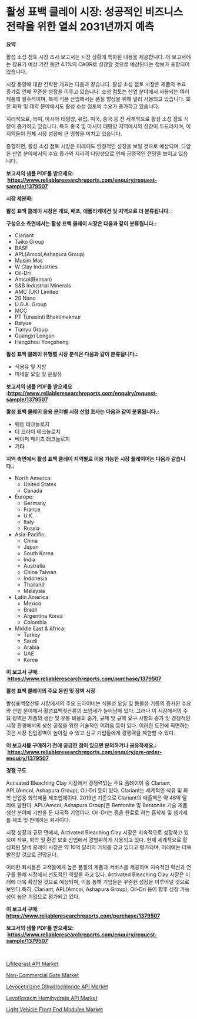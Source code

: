 <p><h1>활성 표백 클레이 시장: 성공적인 비즈니스 전략을 위한 열쇠 2031년까지 예측</h1></p><p><strong>요약</strong></p>
<p><p>활성 소성 점토 시장 조사 보고서는 시장 상황에 특화된 내용을 제공합니다. 이 보고서에는 장표가 예상 기간 동안 4.1%의 CAGR로 성장할 것으로 예상된다는 정보가 포함되어 있습니다. </p><p>시장 동향에 대한 간략한 개요는 다음과 같습니다. 활성 소성 점토 시장은 제품의 수요 증가로 인해 꾸준한 성장을 이루고 있습니다. 소성 점토는 산업 분야에서 사용되는 여러 제품에 필수적이며, 특히 식품 산업에서는 품질 향상을 위해 널리 사용되고 있습니다. 또한 화학 및 제약 분야에서도 활성 소성 점토의 수요가 증가하고 있습니다. </p><p>지리적으로, 북미, 아시아 태평양, 유럽, 미국, 중국 등 전 세계적으로 활성 소성 점토 시장이 증가하고 있습니다. 특히 중국 및 아시아 태평양 지역에서의 성장이 두드러지며, 이 지역들이 전체 시장 성장에 큰 영향을 미치고 있습니다. </p><p>종합하면, 활성 소성 점토 시장은 미래에도 안정적인 성장을 보일 것으로 예상되며, 다양한 산업 분야에서의 수요 증가와 지리적 다양성으로 인해 긍정적인 전망을 보이고 있습니다.</p></p>
<p><strong>보고서의 샘플 PDF를 받으세요: &nbsp;<a href="https://www.reliableresearchreports.com/enquiry/request-sample/1379507">https://www.reliableresearchreports.com/enquiry/request-sample/1379507</a></strong></p>
<p><strong>시장 세분화:</strong></p>
<p><strong> 활성 표백 클레이 시장은 개요, 배포, 애플리케이션 및 지역으로 더 분류됩니다. :</strong></p>
<p><strong>구성요소 측면에서는 활성 표백 클레이 시장은 다음과 같이 분류됩니다.:</strong></p>
<p><ul><li>Clariant</li><li>Taiko Group</li><li>BASF</li><li>APL(Amcol,Ashapura Group)</li><li>Musim Mas</li><li>W Clay Industries</li><li>Oil-Dri</li><li>Amcol(Bensan)</li><li>S&B Industrial Minerals</li><li>AMC (UK) Limited</li><li>20 Nano</li><li>U.G.A. Group</li><li>MCC</li><li>PT Tunasinti Bhaktimakmur</li><li>Baiyue</li><li>Tianyu Group</li><li>Guangxi Longan</li><li>Hangzhou Yongsheng</li></ul></p>
<p><strong> 활성 표백 클레이 유형별 시장 분석은 다음과 같이 분류됩니다.:</strong></p>
<p><ul><li>식용유 및 지방</li><li>미네랄 오일 및 윤활유</li></ul></p>
<p><strong>보고서의 샘플 PDF를 받으세요 :<a href="https://www.reliableresearchreports.com/enquiry/request-sample/1379507">https://www.reliableresearchreports.com/enquiry/request-sample/1379507</a></strong></p>
<p><strong> 활성 표백 클레이 응용 분야별 시장 산업 조사는 다음과 같이 분류됩니다.:</strong></p>
<p><ul><li>웨트 테크놀로지</li><li>더 드라이 테크놀로지</li><li>베이퍼 페이즈 테크놀로지</li><li>기타</li></ul></p>
<p><strong>지역 측면에서 활성 표백 클레이 지역별로 이용 가능한 시장 플레이어는 다음과 같습니다.:</strong></p>
<p><ul>
    <li>
        North America:
        <ul>
            <li>United States</li>
            <li>Canada</li>
        </ul>
    </li>
    <li>
        Europe:
        <ul>
            <li>Germany</li>
            <li>France</li>
            <li>U.K.</li>
            <li>Italy</li>
            <li>Russia</li>
        </ul>
    </li>
    <li>
        Asia-Pacific:
        <ul>
            <li>China</li>
            <li>Japan</li>
            <li>South Korea</li>
            <li>India</li>
            <li>Australia</li>
            <li>China Taiwan</li>
            <li>Indonesia</li>
            <li>Thailand</li>
            <li>Malaysia</li>
        </ul>
    </li>
    <li>
        Latin America:
        <ul>
            <li>Mexico</li>
            <li>Brazil</li>
            <li>Argentina Korea</li>
            <li>Colombia</li>
        </ul>
    </li>
    <li>
        Middle East & Africa:
        <ul>
            <li>Turkey</li>
            <li>Saudi</li>
            <li>Arabia</li>
            <li>UAE</li>
            <li>Korea</li>
        </ul>
    </li>
    </ul></p>
<p><strong>이 보고서 구매: &nbsp;<a href="https://www.reliableresearchreports.com/purchase/1379507">https://www.reliableresearchreports.com/purchase/1379507</a></strong></p>
<p><strong>활성 표백 클레이의 주요 동인 및 장벽 시장</strong></p>
<p><p>활성표백젖산류 시장에서의 주요 드라이버는 식물성 오일 및 동물성 기름의 증가된 수요와 산업 분야에서 활성표백젖산류의 쓰임새가 늘어남에 있다. 그러나 이 시장에서의 주요 장벽은 제품의 생산 및 유통 비용의 증가, 규제 및 규제 요구 사항의 증가 및 경쟁적인 시장 환경에서의 생산 공정을 위한 기술적인 어려움 등이 있다. 이러한 도전에 직면하는 것은 시장 진입장벽이 높아질 수 있고 신규 기업들에게 경쟁력을 제한할 수 있다.</p></p>
<p><strong>이 보고서를 구매하기 전에 궁금한 점이 있으면 문의하거나 공유하세요.: &nbsp;<a href="https://www.reliableresearchreports.com/enquiry/pre-order-enquiry/1379507">https://www.reliableresearchreports.com/enquiry/pre-order-enquiry/1379507</a></strong></p>
<p><strong>경쟁 구도</strong></p>
<p><p>Activated Bleaching Clay 시장에서 경쟁력있는 주요 플레이어 중 Clariant, APL(Amcol, Ashapura Group), Oil-Dri 등이 있다. Clariant는 세계적인 석유 및 화학 산업용 화학제품 제조업체이다. 2019년 기준으로 Clariant의 매출액은 약 46억 달러에 달한다. APL(Amcol, Ashapura Group)은 Bentonite 및 Bentonite 기술 제품 생산 분야에 기반을 둔 다국적 기업이다. Oil-Dri는 흙을 원료로 하는 흡착제 및 첨가제를 제조 및 판매하는 회사이다.</p><p>시장 성장과 규모 면에서, Activated Bleaching Clay 시장은 지속적으로 성장하고 있으며 석유, 화학 및 환경 보호 산업에서 광범위하게 사용되고 있다. 현재 세계적으로 활성화된 탈색 클레이 시장은 약 10억 달러의 가치를 갖고 있다고 평가되며, 미래에는 더욱 발전할 것으로 전망된다.</p><p>이러한 회사들은 고객들에게 높은 품질의 제품과 서비스를 제공하며 지속적인 혁신과 연구를 통해 시장에서 선도적인 역할을 하고 있다. Activated Bleaching Clay 시장은 미래에 더욱 확장될 것으로 예상되며, 이를 통해 기업들은 꾸준한 성장을 이루어낼 것으로 보인다.특히, Clariant, APL(Amcol, Ashapura Group), Oil-Dri 등이 향후 성장 가능성이 높은 기업으로 평가되고 있다.</p></p>
<p><strong>이 보고서 구매: &nbsp; <a href="https://www.reliableresearchreports.com/purchase/1379507">https://www.reliableresearchreports.com/purchase/1379507</a></strong></p>
<p><strong>보고서의 샘플 PDF를 받으세요: &nbsp;<a href="https://www.reliableresearchreports.com/enquiry/request-sample/1379507">https://www.reliableresearchreports.com/enquiry/request-sample/1379507</a></strong><strong></strong></p>
<p>&nbsp;</p>
<p><p><a href="https://confirmed-shield-e13.notion.site/Lifitegrast-API-Market-Centers-on-Aspects-such-as-Market-Growth-Market-Share-Market-Opportunity-a-4dd09b8ea5c24eb8a4e2c27bca5155ef">Lifitegrast API Market</a></p><p><a href="https://view.publitas.com/reportprime-1/non-commercial-gate-market-research-report-the-key-to-successful-business-strategy-forecasted-for-period-from-2024-2031/">Non-Commercial Gate Market</a></p><p><a href="https://funky-papaya-cf4.notion.site/Levocetirizine-Dihydrochloride-API-Market-Research-Report-Provides-Critical-Insights-that-can-help-S-8034dcd426eb4f6882ccd7ab4a4d960b">Levocetirizine Dihydrochloride API Market</a></p><p><a href="https://sore-arch-6db.notion.site/Levofloxacin-Hemihydrate-API-Market-Research-Report-Unlocks-Analysis-on-the-Market-Financial-Status--759e75b48726480593f32c0d902440db">Levofloxacin Hemihydrate API Market</a></p><p><a href="https://view.publitas.com/reportprime-1/light-vehicle-front-end-modules-market-research-report-provides-critical-insights-that-can-help-shape-business-development-and-investment-strategies/">Light Vehicle Front End Modules Market</a></p></p>